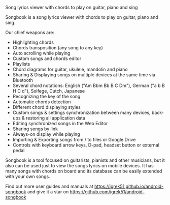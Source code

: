 Song lyrics viewer with chords to play on guitar, piano and sing


Songbook is a song lyrics viewer with chords to play on guitar, piano and sing.

Our chief weapons are:

- Highlighting chords
- Chords transposition (any song to any key)
- Auto scrolling while playing
- Custom songs and chords editor
- Playlists
- Chord diagrams for guitar, ukulele, mandolin and piano
- Sharing & Displaying songs on multiple devices at the same time via Bluetooth
- Several chord notations: English ("Am Bbm Bb B C Dm"), German ("a b B H C d"), Solfege, Dutch, Japanese
- Recognizing the key of the song
- Automatic chords detection
- Different chord displaying styles
- Custom songs & settings synchronization between many devices, back-ups & restoring all application data
- Editing synchronized songs in the Web Editor
- Sharing songs by link
- Always-on display while playing
- Importing & Exporting songs from / to files or Google Drive
- Controls with keyboard arrow keys, D-pad, headset button or external pedal

Songbook is a tool focused on guitarists, pianists and other musicians, but it also can be used just to view the songs lyrics on mobile devices.
It has many songs with chords on board and its database can be easily extended with your own songs.

Find out more user guides and manuals at https://igrek51.github.io/android-songbook
and give it a star on https://github.com/igrek51/android-songbook
